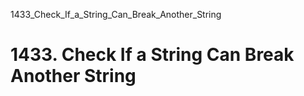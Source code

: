 1433_Check_If_a_String_Can_Break_Another_String
# 1433. Check If a String Can Break Another String

